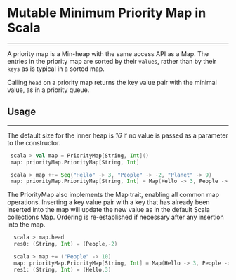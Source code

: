 # Mutable Minimum Priority Map in Scala

--------------------------------------------------------------------------------

A priority map is a Min-heap with the same access API as a Map. The entries in the priority map are sorted by their `values`, rather than by their `keys` as is typical in a sorted map.

Calling `head` on a priority map returns the key value pair with the minimal value, as in a priority queue.

## Usage

--------------------------------------------------------------------------------

The default size for the inner heap is _16_ if no value is passed as a parameter to the constructor.

```scala
 scala > val map = PriorityMap[String, Int]()
 map: priorityMap.PriorityMap[String, Int]

 scala > map ++= Seq("Hello" -> 3, "People" -> -2, "Planet" -> 9)
 map: priorityMap.PriorityMap[String, Int] = Map(Hello -> 3, People -> -2, Planet -> 9)
```

The PriorityMap also implements the Map trait, enabling all common map operations. Inserting a key value pair with a key that has already been inserted into the map will update the new value as in the default Scala collections Map. Ordering is re-established if necessary after any insertion into the map.

```scala
  scala > map.head
  res0: (String, Int) = (People,-2)

  scala > map += ("People" -> 10)
  map: priorityMap.PriorityMap[String, Int] = Map(Hello -> 3, People -> 10, Planet -> 9)
  res1: (String, Int) = (Hello,3)
```
